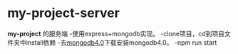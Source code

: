 # my-project-server
**my-project** 的服务端
-使用express+mongodb实现。
-clone项目，cd到项目文件夹中install依赖
-去[mongodb4.0](https://www.mongodb.com/mongodb-4.0)下载安装mongodb4.0。
-npm run start
